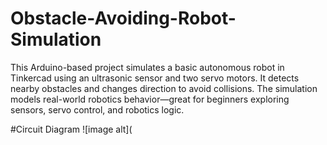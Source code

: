 # Obstacle-Avoiding-Robot-Simulation
This Arduino-based project simulates a basic autonomous robot in Tinkercad using an ultrasonic sensor and two servo motors. It detects nearby obstacles and changes direction to avoid collisions. The simulation models real-world robotics behavior—great for beginners exploring sensors, servo control, and robotics logic.

#Circuit Diagram
![image alt](
